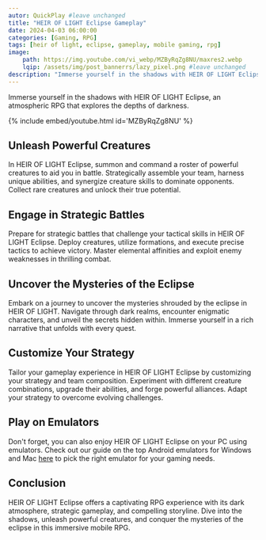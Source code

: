 ```yaml
---
autor: QuickPlay #leave unchanged
title: "HEIR OF LIGHT Eclipse Gameplay"
date: 2024-04-03 06:00:00
categories: [Gaming, RPG]
tags: [heir of light, eclipse, gameplay, mobile gaming, rpg]
image: 
    path: https://img.youtube.com/vi_webp/MZByRqZg8NU/maxres2.webp 
    lqip: /assets/img/post_bannerrs/lazy_pixel.png #leave unchanged
description: "Immerse yourself in the shadows with HEIR OF LIGHT Eclipse, an atmospheric RPG that explores the depths of darkness. Unleash powerful creatures, engage in strategic battles, and uncover the mysteries of the eclipse. Discover its captivating gameplay, haunting visuals, and how to conquer the shadows."
---
```


Immerse yourself in the shadows with HEIR OF LIGHT Eclipse, an atmospheric RPG that explores the depths of darkness.

{% include embed/youtube.html id='MZByRqZg8NU' %}

## Unleash Powerful Creatures
In HEIR OF LIGHT Eclipse, summon and command a roster of powerful creatures to aid you in battle. Strategically assemble your team, harness unique abilities, and synergize creature skills to dominate opponents. Collect rare creatures and unlock their true potential.

## Engage in Strategic Battles
Prepare for strategic battles that challenge your tactical skills in HEIR OF LIGHT Eclipse. Deploy creatures, utilize formations, and execute precise tactics to achieve victory. Master elemental affinities and exploit enemy weaknesses in thrilling combat.

## Uncover the Mysteries of the Eclipse
Embark on a journey to uncover the mysteries shrouded by the eclipse in HEIR OF LIGHT. Navigate through dark realms, encounter enigmatic characters, and unveil the secrets hidden within. Immerse yourself in a rich narrative that unfolds with every quest.

## Customize Your Strategy
Tailor your gameplay experience in HEIR OF LIGHT Eclipse by customizing your strategy and team composition. Experiment with different creature combinations, upgrade their abilities, and forge powerful alliances. Adapt your strategy to overcome evolving challenges.

## Play on Emulators
Don't forget, you can also enjoy HEIR OF LIGHT Eclipse on your PC using emulators. Check out our guide on the top Android emulators for Windows and Mac [here](https://quickplaymobile.github.io/posts/Top-10-Best-Android-Emulators-for-Windows-and-Mac/) to pick the right emulator for your gaming needs.

## Conclusion
HEIR OF LIGHT Eclipse offers a captivating RPG experience with its dark atmosphere, strategic gameplay, and compelling storyline. Dive into the shadows, unleash powerful creatures, and conquer the mysteries of the eclipse in this immersive mobile RPG.

